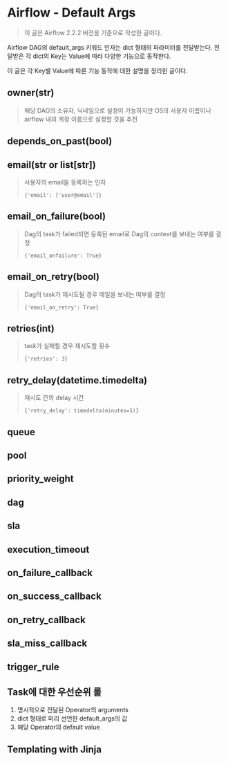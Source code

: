 # Airflow - Default Args

> 이 글은 Airflow 2.2.2 버전을 기준으로 작성한 글이다.

Airflow DAG의 default_args 키워드 인자는 dict 형태의 파라미터를 전달받는다. 전달받은 각 dict의 Key는 Value에 따라 다양한 기능으로 동작한다.

이 글은 각 Key별 Value에 따른 기능 동작에 대한 설명을 정리한 글이다.



## owner(str)

> 해당 DAG의 소유자, 닉네임으로 설정이 가능하지만 OS의 사용자 이름이나 airflow 내의 계정 이름으로 설정할 것을 추천

## depends_on_past(bool)

> 

## email(str or list[str])

> 사용자의 email을 등록하는 인자
>
> `{'email': ['user@email']}`

## email_on_failure(bool)

> Dag의 task가 failed되면 등록된 email로 Dag의 context를 보내는 여부를 결정
>
> `{'email_onfailure': True}`

## email_on_retry(bool)

> Dag의 task가 재시도될 경우 메일을 보내는 여부를 결정
>
> `{'email_on_retry': True}`

## retries(int)

> task가 실패할 경우 재시도할 횟수
>
> `{'retries': 3}`

## retry_delay(datetime.timedelta)

> 재시도 간의 delay 시간
>
> `{'retry_delay': timedelta(minutes=1)}`



## queue

## pool

## priority_weight

## dag

## sla

## execution_timeout

## on_failure_callback

## on_success_callback

## on_retry_callback

## sla_miss_callback

## trigger_rule



## Task에 대한 우선순위 룰

1. 명시적으로 전달된 Operator의 arguments
2. dict 형태로 미리 선언한 default_args의 값
3. 해당 Operator의 default value



## Templating with Jinja

